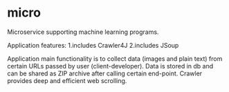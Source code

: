 # micro

Microservice supporting machine learning programs.

Application features:
  1.includes Crawler4J
  2.includes JSoup
  
Application main functionality is to collect data (images and plain text) from certain URLs passed by user (client-developer).
Data is stored in db and can be shared as ZIP archive after calling certain end-point.
Crawler provides deep and efficient web scrolling.
